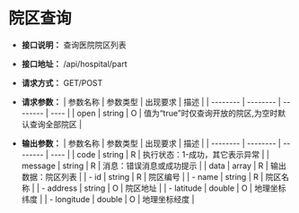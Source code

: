 # 院区查询


- **接口说明：** 查询医院院区列表
- **接口地址：** /api/hospital/part
- **请求方式：** GET/POST
- **请求参数：**
    | 参数名称 | 参数类型 | 出现要求 | 描述 |
    | -------- | -------- | -------- | ---- |
    | open | string | O | 值为“true”时仅查询开放的院区,为空时默认查询全部院区 |

- **输出参数：**
    | 参数名称 | 参数类型 | 出现要求 | 描述 |
    | -------- | -------- | -------- | ---- |
    | code | string | R | 执行状态：1-成功，其它表示异常 |
    | message | string | R | 消息：错误消息或成功提示 |
    | data | array | R | 输出数据：院区列表 |
    | - id | string | R | 院区编号 |
    | - name | string | R | 院区名称 |
    | - address | string | O | 院区地址 |
    | - latitude | double | O | 地理坐标纬度 |
    | - longitude | double | O | 地理坐标经度 |